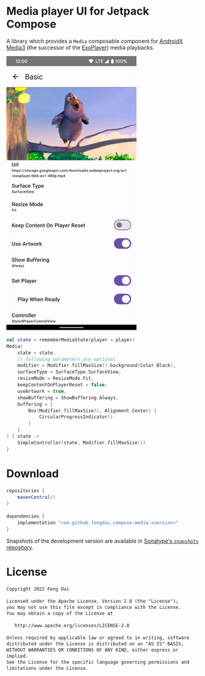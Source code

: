 # Media player UI for Jetpack Compose

A library which provides a `Media` composable component for [AndroidX Media3][media3] (the successor
of the [ExoPlayer][exoplayer]) media playbacks.

![basic](/arts/basic.png)

```Kotlin
val state = rememberMediaState(player = player)
Media(
    state = state,
    // following parameters are optional
    modifier = Modifier.fillMaxSize().background(Color.Black),
    surfaceType = SurfaceType.SurfaceView,
    resizeMode = ResizeMode.Fit,
    keepContentOnPlayerReset = false,
    useArtwork = true,
    showBuffering = ShowBuffering.Always,
    buffering = {
        Box(Modifier.fillMaxSize(), Alignment.Center) {
            CircularProgressIndicator()
        }
    }
) { state ->
    SimpleController(state, Modifier.fillMaxSize())
}
```

# Download

```groovy
repositories {
    mavenCentral()
}

dependencies {
    implementation "com.github.fengdai.compose:media:<version>"
}
```

Snapshots of the development version are available in [Sonatype's `snapshots` repository][snapshot].

# License

    Copyright 2022 Feng Dai

    Licensed under the Apache License, Version 2.0 (the "License");
    you may not use this file except in compliance with the License.
    You may obtain a copy of the License at

       http://www.apache.org/licenses/LICENSE-2.0

    Unless required by applicable law or agreed to in writing, software
    distributed under the License is distributed on an "AS IS" BASIS,
    WITHOUT WARRANTIES OR CONDITIONS OF ANY KIND, either express or implied.
    See the License for the specific language governing permissions and
    limitations under the License.

[media3]: https://github.com/androidx/media

[exoplayer]: https://github.com/google/ExoPlayer/

[snapshot]: https://oss.sonatype.org/content/repositories/snapshots/com/github/fengdai/compose/media/
